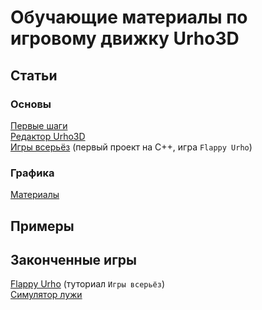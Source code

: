 # Обучающие материалы по игровому движку Urho3D

## Статьи

### Основы

[Первые шаги](https://github.com/urho3d-learn/first-steps)<br>
[Редактор Urho3D](https://github.com/urho3d-learn/editor)<br>
[Игры всерьёз](https://github.com/urho3d-learn/flappy-urho) (первый проект на C++, игра `Flappy Urho`)

### Графика

[Материалы](https://github.com/urho3d-learn/materials)

## Примеры

## Законченные игры

[Flappy Urho](https://github.com/urho3d-learn/flappy-urho) (туториал `Игры всерьёз`)<br>
[Симулятор лужи](https://github.com/urho3d-learn/puddle-simulator)
